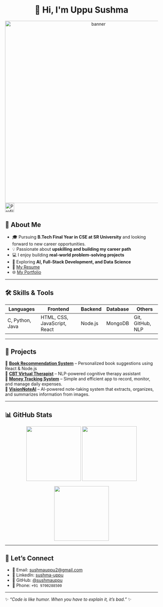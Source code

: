 <div align="center">
<h1> 👋 Hi, I'm Uppu Sushma  </h1>

<img src="https://media.giphy.com/media/L1R1tvI9svkIWwpVYr/giphy.gif" alt="banner" width="600" />
</div>


<div align="left">
  <img src="https://visitor-badge.laobi.icu/badge?page_id=sushmauppu.sushmauppu&left_text=Profile%20Views" alt="Profile Views" height="30" />
</div>

## 🌟 About Me  

- 🎓 Pursuing **B.Tech Final Year in CSE at SR University** and looking forward to new career opportunities.
- 💡 Passionate about **upskilling and building my career path**
- 💻 I enjoy building **real-world problem-solving projects**  
- 🚀 Exploring **AI, Full-Stack Development, and Data Science**  
- 📄 [My Resume](https://drive.google.com/file/d/1pzU-KvELGu11Fxs1Q-xjwfx3gUw1YNGg/view?usp=sharing)  
- 🌐 [My Portfolio](https://sushmauppu.github.io/Portfolio/)  

---

## 🛠 Skills & Tools  

| Languages | Frontend | Backend | Database | Others |
|-----------|----------|---------|----------|--------|
| C, Python, Java | HTML, CSS, JavaScript, React | Node.js | MongoDB | Git, GitHub, NLP |

---

## 📌 Projects  

🔹 [**Book Recommendation System**](https://sushmauppu.github.io/Book-Recommendations/) – Personalized book suggestions using React & Node.js  
🔹 [**CBT Virtual Therapist**](https://hridayam.pythonanywhere.com/login) – NLP-powered cognitive therapy assistant  
🔹 [**Money Tracking System**](https://sushmauppu.github.io/Money-Tracking-System/) – Simple and efficient app to record, monitor, and manage daily expenses.  
🔹 [**VisionNoteAI**](https://github.com/sushmauppu/VisionNoteAI) – AI-powered note-taking system that extracts, organizes, and summarizes information from images.  

---

## 📊 GitHub Stats  

<p align="center">
  <img src="https://github-readme-streak-stats.herokuapp.com/?user=sushmauppu&theme=radical&hide_border=true" height="180"/>
  <img src="https://github-readme-stats.vercel.app/api?username=sushmauppu&show_icons=true&theme=radical&hide_border=true" height="180"/>
</p>

<p align="center">
  <img src="https://github-readme-stats.vercel.app/api/top-langs/?username=sushmauppu&layout=compact&theme=radical&hide_border=true" height="180"/>
</p>

---

## 🤝 Let’s Connect  

- 📧 Email: [sushmauppu2@gmail.com](mailto:sushmauppu2@gmail.com)  
- 💼 LinkedIn: [sushma-uppu](https://www.linkedin.com/in/sushma-uppu-97290b2b8/)  
- 🔗 GitHub: [@sushmauppu](https://github.com/sushmauppu)  
- 📱 Phone: `+91 9700288500`  

---

✨ *“Code is like humor. When you have to explain it, it’s bad.”* ✨
